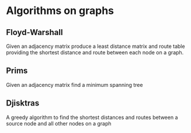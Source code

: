 # Algorithms on graphs 

## Floyd-Warshall

Given an adjacency matrix produce a least distance matrix and route table providing the shortest distance and route between each node on a graph.

## Prims

Given an adjacency matrix find a minimum spanning tree

## Djisktras

A greedy algorithm to find the shortest distances and routes between a source node and all other nodes on a graph
